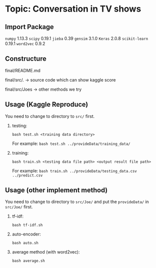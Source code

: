 # Topic: Conversation in TV shows

## Import Package

`numpy` 1.13.3
`scipy` 0.19.1
`jieba` 0.39
`gensim` 3.1.0
`Keras` 2.0.8
`scikit-learn` 0.19.1
`word2vec` 0.9.2

## Constructure
final/README.md

final/src/. -> source code which can show kaggle score

final/src/Joes -> other methods we try
     
## Usage (Kaggle Reproduce)
You need to change to directory to `src/` first.

1. testing:

	`bash test.sh <training data directory>`

	For example:
	`bash test.sh ../provideData/training_data/`

2. training:

	`bash train.sh <testing data file path> <output result file path>`

	For example:
	`bash train.sh ../provideData/testing_data.csv ../predict.csv`


## Usage (other implement method)
You need to change to directory to `src/Joe/` and put the `provideData/` in `src/Joe/` first.

1. tf-idf:
	
	`bash tf-idf.sh`

2. auto-encoder:

	`bash auto.sh`

3. average method (with word2vec):

	`bash average.sh`


